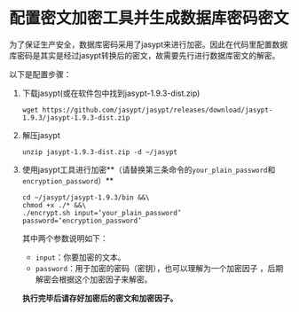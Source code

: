 # 配置密文加密工具并生成数据库密码密文

为了保证生产安全，数据库密码采用了jasypt来进行加密。因此在代码里配置数据库密码是其实是经过jasypt转换后的密文，故需要先行进行数据库密文的解密。

以下是配置步骤：

1. 下载jasypt(或在软件包中找到jasypt-1.9.3-dist.zip)

   ```
   wget https://github.com/jasypt/jasypt/releases/download/jasypt-1.9.3/jasypt-1.9.3-dist.zip
   ```

2. 解压jasypt

   ```
   unzip jasypt-1.9.3-dist.zip -d ~/jasypt
   ```

3. 使用jasypt工具进行加密**（请替换第三条命令的`your_plain_password`和`encryption_password`）**

   ```
   cd ~/jasypt/jasypt-1.9.3/bin &&\
   chmod +x ./* &&\
   ./encrypt.sh input=‘your_plain_password’ password=‘encryption_password’
   ```

   其中两个参数说明如下：

   - `input`：你要加密的文本。
   - `password`：用于加密的密码（密钥），也可以理解为一个加密因子 ，后期解密会根据这个加密因子来解密。

   **执行完毕后请存好加密后的密文和加密因子。**